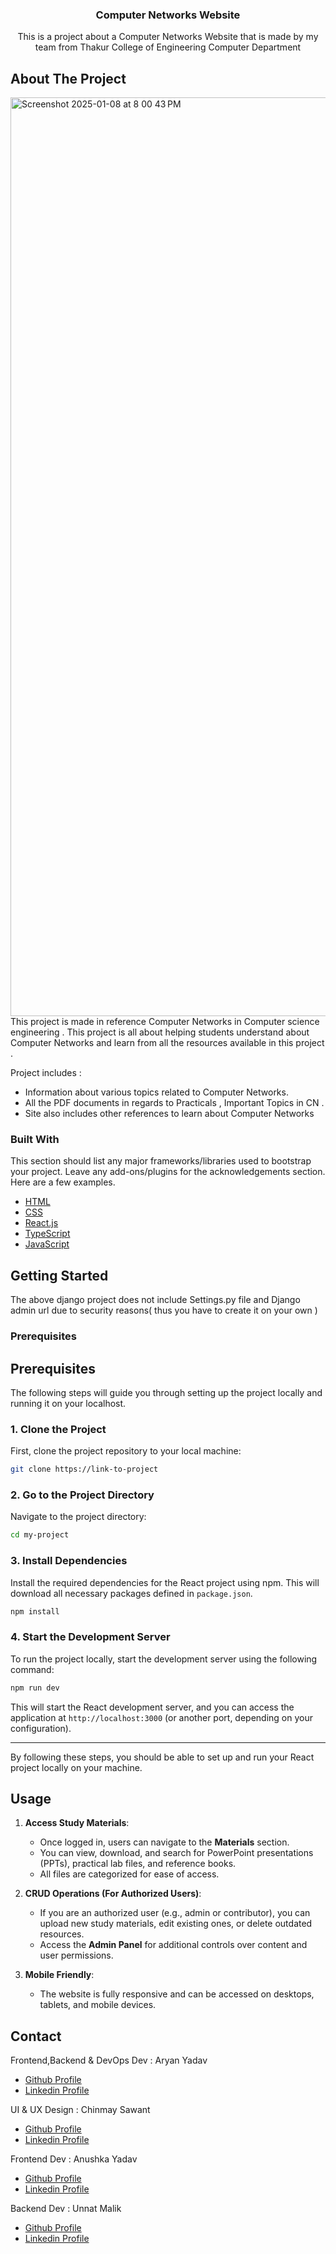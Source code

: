 
<h3 align="center">Computer Networks Website</h3>
<p align="center">
This is a project about a Computer Networks Website that is made by my team from Thakur College of Engineering Computer Department  


</p>
</div>

## About The Project
<img width="1470" alt="Screenshot 2025-01-08 at 8 00 43 PM" src="https://github.com/user-attachments/assets/84d461db-9008-4630-bed6-d5ecaabf96e8" />





<br>
This project is made in reference Computer Networks in Computer science engineering . This project is all about helping students understand about Computer Networks and learn from all the resources available in this project . 

Project includes : 
- Information about various topics related to Computer Networks.
- All the PDF documents in regards to Practicals , Important Topics in CN .
- Site also includes other references to learn about Computer Networks

### Built With

This section should list any major frameworks/libraries used to bootstrap your project. Leave any add-ons/plugins for the acknowledgements section. Here are a few examples.

- [HTML](https://developer.mozilla.org/en-US/docs/Web/HTML)
- [CSS](https://developer.mozilla.org/en-US/docs/Web/CSS)
- [React.js](https://reactjs.org/)
- [TypeScript](https://www.typescriptlang.org/)
- [JavaScript](https://developer.mozilla.org/en-US/docs/Web/JavaScript)

## Getting Started

The above django project does not include Settings.py file and Django admin url due to security reasons( thus you have to create it on your own )
### Prerequisites


## Prerequisites

The following steps will guide you through setting up the project locally and running it on your localhost.

### 1. Clone the Project

First, clone the project repository to your local machine:

```bash
git clone https://link-to-project
```

### 2. Go to the Project Directory

Navigate to the project directory:

```bash
cd my-project
```

### 3. Install Dependencies

Install the required dependencies for the React project using npm. This will download all necessary packages defined in `package.json`.

```bash
npm install
```

### 4. Start the Development Server

To run the project locally, start the development server using the following command:

```bash
npm run dev
```

This will start the React development server, and you can access the application at `http://localhost:3000` (or another port, depending on your configuration).

---

By following these steps, you should be able to set up and run your React project locally on your machine. 

## Usage

1. **Access Study Materials**:
   - Once logged in, users can navigate to the **Materials** section.
   - You can view, download, and search for PowerPoint presentations (PPTs), practical lab files, and reference books.
   - All files are categorized for ease of access.

2. **CRUD Operations (For Authorized Users)**:
   - If you are an authorized user (e.g., admin or contributor), you can upload new study materials, edit existing ones, or delete outdated resources.
   - Access the **Admin Panel** for additional controls over content and user permissions.

3. **Mobile Friendly**:
   - The website is fully responsive and can be accessed on desktops, tablets, and mobile devices.

## Contact
Frontend,Backend & DevOps Dev : Aryan Yadav 
- <a href="https://github.com/aryanyadav-dev" target="_blank"> Github Profile</a> 
- <a href="https://linkedin.com/in/-aryanyadav" target="_blank">  Linkedin Profile</a> 

UI & UX Design : Chinmay Sawant
- <a href="https://github.com/Chinmay-HS" target="_blank"> Github Profile</a> 
- <a href="https://www.linkedin.com/in/chinmay-sawant-8b3282266/" target="_blank"> Linkedin Profile</a> 

Frontend Dev : Anushka Yadav 
- <a href="https://github.com/GamerZone1006" target="_blank">  Github Profile</a> 
- <a href="https://linkedin.com/in/anushka-m-yadav" target="_blank">  Linkedin Profile</a> 

Backend Dev : Unnat Malik 
- <a href="https://github.com/UnnatMalik" target="_blank"> Github Profile</a> 
- <a href="https://linkedin.com/in/unnat-malik-2b90bb2b4" target="_blank"> Linkedin Profile</a> 

